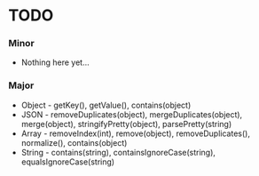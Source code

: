 # TODO

### Minor

  * Nothing here yet...

### Major
  * Object - getKey(), getValue(), contains(object)
  * JSON - removeDuplicates(object), mergeDuplicates(object), merge(object), stringifyPretty(object), parsePretty(string)
  * Array - removeIndex(int), remove(object), removeDuplicates(), normalize(), contains(object)
  * String - contains(string), containsIgnoreCase(string), equalsIgnoreCase(string)

